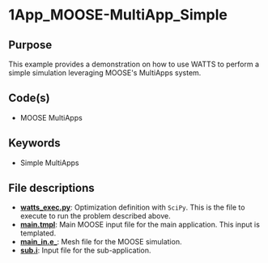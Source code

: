 # 1App_MOOSE-MultiApp_Simple

## Purpose

This example provides a demonstration on how to use WATTS to perform a simple simulation leveraging MOOSE's MultiApps system.

## Code(s)
 
- MOOSE MultiApps

## Keywords
 
- Simple MultiApps

## File descriptions

- [__watts_exec.py__](watts_exec.py): Optimization definition with `SciPy`. This is the file to execute to run the problem described above.
- [__main.tmpl__](main.tmpl): Main MOOSE input file for the main application. This input is templated.
- [__main_in.e___](main_in.e): Mesh file for the MOOSE simulation.
- [__sub.i__](sub.i): Input file for the sub-application.

